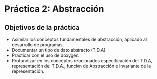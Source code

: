 # Práctica 2: Abstracción

## Objetivos de la práctica 

* Asimilar los conceptos fundamentales de abstracción, aplicado al desarrollo de programas.
* Documentar un tipo de dato abstracto (T.D.A)
* Practicar con el uso de doxygen.
* Profundizar en los conceptos relacionados especificación del T.D.A, representación del T.D.A., función de Abstracción e Invariante de la representación.
